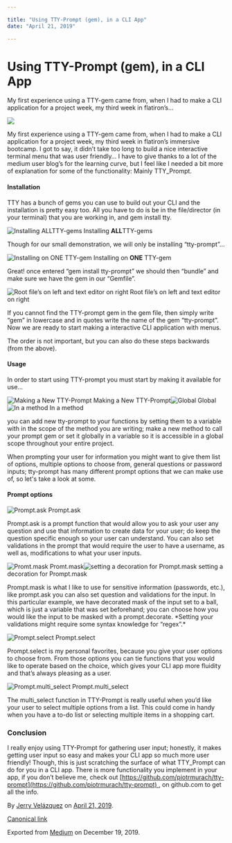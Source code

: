 ```yaml
---

title: "Using TTY-Prompt (gem), in a CLI App"
date: "April 21, 2019"

---
```

# Using TTY-Prompt (gem), in a CLI App

My first experience using a TTY-gem came from, when I had to make a CLI application for a project week, my third week in flatiron’s…

![](https://cdn-images-1.medium.com/max/800/1*iuJogb2SqqWRO-PMQ3fCJQ.png)

My first experience using a TTY-gem came from, when I had to make a CLI application for a project week, my third week in flatiron’s immersive bootcamp. I got to say, it didn’t take too long to build a nice interactive terminal menu that was user friendly… I have to give thanks to a lot of the medium user blog’s for the learning curve, but I feel like I needed a bit more of explanation for some of the functionality: Mainly TTY\_Prompt.

#### Installation

TTY has a bunch of gems you can use to build out your CLI and the installation is pretty easy too. All you have to do is be in the file/director (in your terminal) that you are working in, and gem install tty.

![Installing **ALL**TTY-gems](https://cdn-images-1.medium.com/max/800/1*rnTEf2DyJ2Z-l9CkFBQn4w.png)
Installing **ALL**TTY-gems

Though for our small demonstration, we will only be installing “tty-prompt”…

![Installing on **ONE** TTY-gem](https://cdn-images-1.medium.com/max/800/1*lvPO2Svy4A2yKSa9F-A1FA.png)
Installing on **ONE** TTY-gem

Great! once entered “gem install tty-prompt” we should then “bundle” and make sure we have the gem in our “Gemfile”.

![Root file’s on left and text editor on right](https://cdn-images-1.medium.com/max/600/1*P7n7x2DnA7ulA7yiTQpzWA.png)
Root file’s on left and text editor on right

If you cannot find the TTY-prompt gem in the gem file, then simply write “gem” in lowercase and in quotes write the name of the gem “tty-prompt”. Now we are ready to start making a interactive CLI application with menus.

The order is not important, but you can also do these steps backwards (from the above).

#### Usage

In order to start using TTY-prompt you must start by making it available for use…

![Making a New TTY-Prompt](https://cdn-images-1.medium.com/max/600/1*KQ5R4IO_xyEaTaeXlv2kNQ.png)
Making a New TTY-Prompt![Global](https://cdn-images-1.medium.com/max/600/1*25T0-P5JKnFSt2RPLEGIdg.png)
Global![In a method](https://cdn-images-1.medium.com/max/600/1*YnfhOWmkPw05TpEK_TfM0w.png)
In a method

you can add new tty-prompt to your functions by setting them to a variable with in the scope of the method you are writing; make a new method to call your prompt gem or set it globally in a variable so it is accessible in a global scope throughout your entire project.

When prompting your user for information you might want to give them list of options, multiple options to choose from, general questions or password inputs; tty-prompt has many different prompt options that we can make use of, so let's take a look at some.

#### Prompt options

![Prompt.ask](https://cdn-images-1.medium.com/max/800/1*UDzhthi8waLBMfpMVjii4w.png)
Prompt.ask

Prompt.ask is a prompt function that would allow you to ask your user any question and use that information to create data for your user; do keep the question specific enough so your user can understand. You can also set validations in the prompt that would require the user to have a username, as well as, modifications to what your user inputs.

![Promt.mask](https://cdn-images-1.medium.com/max/800/1*H8o8gtFD0q_vKxhD9Jb-0A.png)
Promt.mask![setting a decoration for Prompt.mask](https://cdn-images-1.medium.com/max/600/1*A9i7Dc6Z28VNNvzZjfG2Og.png)
setting a decoration for Prompt.mask

Prompt.mask is what I like to use for sensitive information (passwords, etc.), like prompt.ask you can also set question and validations for the input. In this particular example, we have decorated mask of the input set to a ball, which is just a variable that was set beforehand; you can choose how you would like the input to be masked with a prompt.decorate. \*Setting your validations might require some syntax knowledge for “regex”.\*

![Prompt.select](https://cdn-images-1.medium.com/max/800/1*Wk2nwQfequ37NK55N-TTpw.png)
Prompt.select

Prompt.select is my personal favorites, because you give your user options to choose from. From those options you can tie functions that you would like to operate based on the choice, which gives your CLI app more fluidity and that’s always pleasing as a user.

![Prompt.multi\_select](https://cdn-images-1.medium.com/max/800/1*-x5pGQH-mKIO_Zy_xgP6QQ.png)
Prompt.multi\_select

The multi\_select function in TTY-Prompt is really useful when you’d like your user to select multiple options from a list. This could come in handy when you have a to-do list or selecting multiple items in a shopping cart.

### Conclusion

I really enjoy using TTY-Prompt for gathering user input; honestly, it makes getting user input so easy and makes your CLI app so much more user friendly! Though, this is just scratching the surface of what TTY\_Prompt can do for you in a CLI app. There is more functionality you implement in your app, if you don’t believe me, check out [https://github.com/piotrmurach/tty-prompt](https://github.com/piotrmurach/tty-prompt) , on github.com to get all the info.

By [Jerry Velázquez](https://medium.com/@jvr572) on [April 21, 2019](https://medium.com/p/b238650a14b0).

[Canonical link](https://medium.com/@jvr572/using-tty-prompt-gem-in-a-cli-app-b238650a14b0)

Exported from [Medium](https://medium.com) on December 19, 2019.